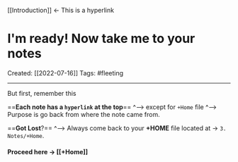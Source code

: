 [[Introduction]]  <- This is a hyperlink

# I'm ready! Now take me to your notes
Created:  [[2022-07-16]]
Tags: #fleeting 

---
But first, remember this 

==**Each note has a `hyperlink` at the top**== 
^--> except for `+Home` file
^--> Purpose is go back from where the note came from. 


==**Got Lost**?==
^--> Always come back to your **+HOME** file located at -> `3. Notes/+Home`.


#### Proceed here -> [[+Home]]








